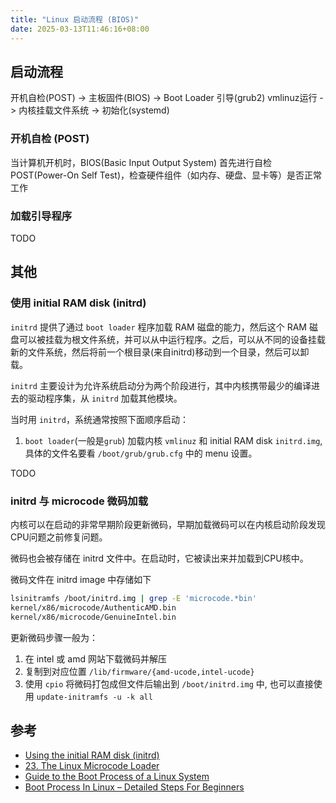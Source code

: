 ```yaml
---
title: "Linux 启动流程 (BIOS)"
date: 2025-03-13T11:46:16+08:00
---
```


## 启动流程

开机自检(POST) -> 主板固件(BIOS) -> Boot Loader 引导(grub2) vmlinuz运行 -> 内核挂载文件系统 -> 初始化(systemd)  

### 开机自检 (POST)

当计算机开机时，BIOS(Basic Input Output System) 首先进行自检 POST(Power-On Self Test)，检查硬件组件（如内存、硬盘、显卡等）是否正常工作

### 加载引导程序

TODO

## 其他

### **使用 initial RAM disk (initrd)**

`initrd` 提供了通过 `boot loader` 程序加载 RAM 磁盘的能力，然后这个 RAM 磁盘可以被挂载为根文件系统，并可以从中运行程序。之后，可以从不同的设备挂载新的文件系统，然后将前一个根目录(来自initrd)移动到一个目录，然后可以卸载。

`initrd` 主要设计为允许系统启动分为两个阶段进行，其中内核携带最少的编译进去的驱动程序集，从 `initrd` 加载其他模块。

当时用 `initrd`，系统通常按照下面顺序启动：

1. `boot loader`(一般是`grub`) 加载内核 `vmlinuz` 和 initial RAM disk `initrd.img`, 具体的文件名要看 `/boot/grub/grub.cfg` 中的 menu 设置。

TODO

### **initrd 与 microcode 微码加载**

内核可以在启动的非常早期阶段更新微码，早期加载微码可以在内核启动阶段发现CPU问题之前修复问题。

微码也会被存储在 initrd 文件中。在启动时，它被读出来并加载到CPU核中。

微码文件在 initrd image 中存储如下

```bash
lsinitramfs /boot/initrd.img | grep -E 'microcode.*bin'
kernel/x86/microcode/AuthenticAMD.bin
kernel/x86/microcode/GenuineIntel.bin
```

更新微码步骤一般为：

1. 在 intel 或 amd 网站下载微码并解压
2. 复制到对应位置 `/lib/firmware/{amd-ucode,intel-ucode}`
3. 使用 `cpio` 将微码打包成但文件后输出到 `/boot/initrd.img` 中, 也可以直接使用 `update-initramfs -u -k all`

## 参考

- [Using the initial RAM disk (initrd)](https://docs.kernel.org/admin-guide/initrd.html)
- [23. The Linux Microcode Loader](https://docs.kernel.org/arch/x86/microcode.html)
- [Guide to the Boot Process of a Linux System](https://www.baeldung.com/linux/boot-process)
- [Boot Process In Linux – Detailed Steps For  Beginners](https://cyberpanel.net/blog/boot-process-in-linux)